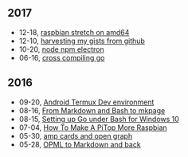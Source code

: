 

## 2017

 + 12-18, [raspbian stretch on amd64](/blog/2017/12/18/raspbian-stretch-on-amd64.html)
 + 12-10, [harvesting my gists from github](/blog/2017/12/10/harvesting-my-gists-from-github.html)
 + 10-20, [node npm electron](/blog/2017/10/20/node-npm-electron.html)
 + 06-16, [cross compiling go](/blog/2017/06/16/cross-compiling-go.html)

## 2016

 + 09-20, [Android Termux Dev environment](/blog/2016/09/20/Android-Termux-Dev-environment.html)
 + 08-16, [From Markdown and Bash to mkpage](/blog/2016/08/16/From-Markdown-and-Bash-to-mkpage.html)
 + 08-15, [Setting up Go under Bash for Windows 10](/blog/2016/08/15/Setting-up-Go-under-Bash-for-Windows-10.html)
 + 07-04, [How To Make A PiTop More Raspbian](/blog/2016/07/04/How-To-Make-A-PiTop-More-Raspbian.html)
 + 05-30, [amp cards and open graph](/blog/2016/05/30/amp-cards-and-open-graph.html)
 + 05-28, [OPML to Markdown and back](/blog/2016/05/28/OPML-to-Markdown-and-back.html)

